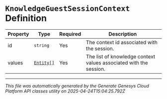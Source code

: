 # `KnowledgeGuestSessionContext` Definition

| Property | Type | Required | Description |
|----------|------|----------|-------------|
| id | `string` | Yes | The context id associated with the session. |
| values | [`Entity[]`](entity-definition.md) | Yes | The list of knowledge context values associated with the session. |

---

*This file was automatically generated by the Generate Genesys Cloud Platform API classes utility on 2025-04-24T15:04:25.792Z*